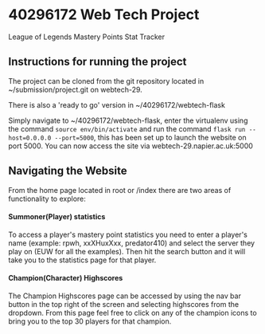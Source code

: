 # 40296172 Web Tech Project
League of Legends Mastery Points Stat Tracker
## Instructions for running the project
The project can be cloned from the git repository located in ~/submission/project.git on webtech-29.

There is also a 'ready to go' version in ~/40296172/webtech-flask

Simply navigate to ~/40296172/webtech-flask, enter the virtualenv using the command ``` source env/bin/activate ``` and run the command ``` flask run --host=0.0.0.0 --port=5000 ```, this has been set up to launch the website on port 5000.
You can now access the site via webtech-29.napier.ac.uk:5000
## Navigating the Website
From the home page located in root or /index there are two areas of functionality to explore:
#### Summoner(Player) statistics
To access a player's mastery point statistics you need to enter a player's name (example: rpwh, xxXHuxXxx, predator410) and select the server they play on (EUW for all the examples). Then hit the search button and it will take you to the statistics page for that player.
#### Champion(Character) Highscores
The Champion Highscores page can be accessed by using the nav bar button in the top right of the screen and selecting highscores from the dropdown.
From this page feel free to click on any of the champion icons to bring you to the top 30 players for that champion.

